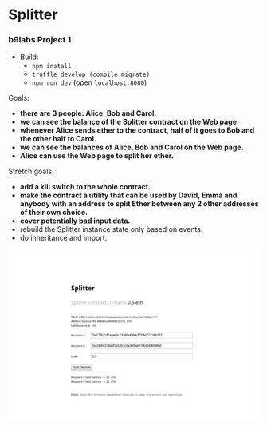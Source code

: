 # Splitter
### b9labs Project 1

- Build:
  - `npm install`
  - `truffle develop (compile migrate)`
  - `npm run dev` (open `localhost:8080`)

Goals:

- **there are 3 people: Alice, Bob and Carol.**
- **we can see the balance of the Splitter contract on the Web page.**
- **whenever Alice sends ether to the contract, half of it goes to Bob and the other half to Carol.**
- **we can see the balances of Alice, Bob and Carol on the Web page.**
- **Alice can use the Web page to split her ether.**

Stretch goals:

- **add a kill switch to the whole contract.**
- **make the contract a utility that can be used by David, Emma and anybody with an address to split Ether between any 2 other addresses of their own choice.**
- **cover potentially bad input data.**
- rebuild the Splitter instance state only based on events.
- do inheritance and import.

![alt text](https://github.com/rhys-e/splitter/blob/master/splitter.png "Example")
